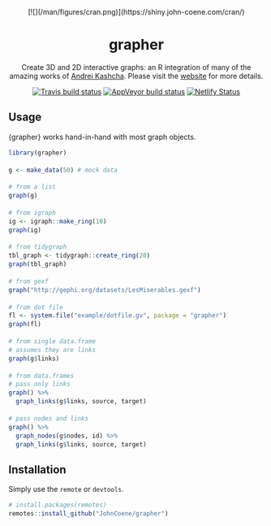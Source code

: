 <div align="center">
[![](/man/figures/cran.png)](https://shiny.john-coene.com/cran/)

# grapher

Create 3D and 2D interactive graphs: an R integration of many of the amazing works of [Andrei Kashcha](https://github.com/anvaka). Please visit the [website](https://grapher.network) for more details.

<!-- badges: start -->
[![Travis build status](https://travis-ci.org/JohnCoene/grapher.svg?branch=master)](https://travis-ci.org/JohnCoene/grapher)
[![AppVeyor build status](https://ci.appveyor.com/api/projects/status/github/JohnCoene/grapher?branch=master&svg=true)](https://ci.appveyor.com/project/JohnCoene/grapher)
[![Netlify Status](https://api.netlify.com/api/v1/badges/9a66e9c6-dc5d-4bd6-9cda-e7eb0af3e8f7/deploy-status)](https://app.netlify.com/sites/ecstatic-mirzakhani-9fbd0e/deploys)
<!-- badges: end -->
</div>

## Usage

{grapher} works hand-in-hand with most graph objects.

```r
library(grapher)

g <- make_data(50) # mock data

# from a list
graph(g)

# from igraph
ig <- igraph::make_ring(10)
graph(ig)

# from tidygraph
tbl_graph <- tidygraph::create_ring(20)
graph(tbl_graph)

# from gexf
graph("http://gephi.org/datasets/LesMiserables.gexf")

# from dot file
fl <- system.file("example/dotfile.gv", package = "grapher")
graph(fl)

# from single data.frame
# assumes they are links
graph(g$links)

# from data.frames
# pass only links
graph() %>% 
  graph_links(g$links, source, target)

# pass nodes and links
graph() %>% 
  graph_nodes(g$nodes, id) %>% 
  graph_links(g$links, source, target)
```

## Installation

Simply use the `remote` or `devtools`.

``` r
# install.packages(remotes)
remotes::install_github("JohnCoene/grapher")
```


